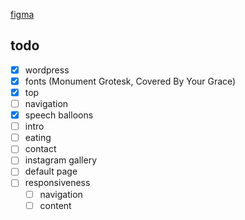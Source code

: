 [figma](https://www.figma.com/design/V2BtyVVcHKgG5A9MEF1IwP/wesola?node-id=0-1&t=aSbirau5emNwTmAZ-0)

## todo
- [x] wordpress
- [x] fonts (Monument Grotesk, Covered By Your Grace)
- [x] top
- [ ] navigation
- [x] speech balloons
- [ ] intro
- [ ] eating
- [ ] contact
- [ ] instagram gallery
- [ ] default page
- [ ] responsiveness
  - [ ] navigation
  - [ ] content